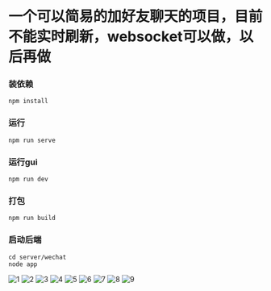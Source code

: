 # 一个可以简易的加好友聊天的项目，目前不能实时刷新，websocket可以做，以后再做

### 装依赖
```
npm install
```

### 运行
```
npm run serve
```

### 运行gui
```
npm run dev
```

### 打包
```
npm run build
```

### 启动后端
```
cd server/wechat
node app
```

![1](https://gitee.com/unamerrr/chat-room/img/login.png "登录")
![2](https://gitee.com/unamerrr/chat-room/img/register.png "注册")
![3](https://gitee.com/unamerrr/chat-room/img/main.png "主页面")
![4](https://gitee.com/unamerrr/chat-room/img/chat.png "聊天室")
![5](https://gitee.com/unamerrr/chat-room/img/edit.png "用户修改资料")
![6](https://gitee.com/unamerrr/chat-room/img/nitice.png "添加信息")
![7](https://gitee.com/unamerrr/chat-room/img/resetPassword.png "重置密码")
![8](https://gitee.com/unamerrr/chat-room/img/searchUser.png "搜索用户")
![9](https://gitee.com/unamerrr/chat-room/img/userInfo.png "用户资料")
